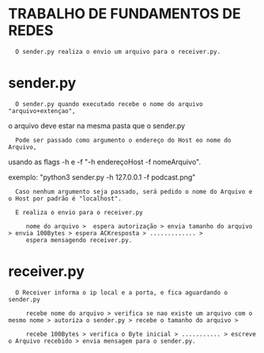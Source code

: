 # TRABALHO DE FUNDAMENTOS DE REDES

      O sender.py realiza o envio um arquivo para o receiver.py.


# sender.py

      O sender.py quando executado recebe o nome do arquivo "arquivo+extençao",
   o arquivo deve estar na mesma pasta que o sender.py

      Pode ser passado como argumento o endereço do Host eo nome do Arquivo,
   usando as flags -h e -f  "-h endereçoHost -f nomeArquivo".

   exemplo: "python3 sender.py -h 127.0.0.1 -f podcast.png"

      Caso nenhum argumento seja passado, será pedido o nome do Arquivo e o Host por padrão é "localhost".

      E realiza o envio para o receiver.py 

         nome do arquivo >  espera autorização > envia tamanho do arquivo > envia 100Bytes > espera ACKresposta > ............. > 
         espera mensagendo receiver.py.



# receiver.py
 
      O Receiver informa o ip local e a porta, e fica aguardando o sender.py

         recebe nome do arquivo > verifica se nao existe um arquivo com o mesmo nome > autoriza o sender.py > recebe o tamanho do arquivo >

         recebe 100Bytes > verifica o Byte inicial > ........... > escreve o Arquivo recebido > envia mensagem para o sender.py.

   

